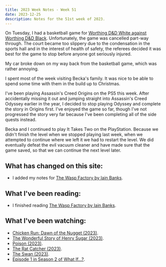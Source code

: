 ```yaml
---
title: 2023 Week Notes - Week 51
date: 2023-12-25
description: Notes for the 51st week of 2023.
---
```


On Tuesday, I had a basketball game for [Worthing D&D White against Worthing D&D Black](https://www.basketballsussex.co.uk/match/35866682.html). Unfortunately, the game was cancelled part-way through. The court became too slippery due to the condensation in the sports hall and in the interest of health of safety, the referees decided it was best for the game to stop before anyone got seriously injured.

My car broke down on my way back from the basketball game, which was rather annoying.

I spent most of the week visiting Becka's family. It was nice to be able to spend some time with them in the build up to Christmas.

I've been playing Assassin's Creed Origins on the PS5 this week. After accidentally missing it out and jumping straight into Assassin's Creed Odyssey earlier in the year, I decided to stop playing Odyssey and complete the story in Origins first. I've enjoyed the game so far, though I've not progressed the story very far because I've been completing all of the side quests instead.

Becka and I continued to play It Takes Two on the PlayStation. Because we didn't finish the level when we stopped playing last week, when we attempted to continue where we left it we had to restart the level. We did eventually defeat the evil vacuum cleaner and have made sure that the game saved, so that we can continue the next level later.

## What has changed on this site:

- I added my notes for [The Wasp Factory by Iain Banks](/reading/9780349139180/).

## What I've been reading:

- I finished reading [The Wasp Factory by Iain Banks](/reading/9780349139180/).

## What I've been watching:

- [Chicken Run: Dawn of the Nugget (2023)](https://www.themoviedb.org/movie/520758).
- [The Wonderful Story of Henry Sugar (2023)](https://www.themoviedb.org/movie/923939).
- [Poison (2023)](https://www.themoviedb.org/movie/1172676-poison).
- [The Rat Catcher (2023)](https://www.themoviedb.org/movie/1172674-the-rat-catcher).
- [The Swan (2023)](https://www.themoviedb.org/movie/1172675-the-swan).
- [Episode 1 in Season 2 of What If...?](https://www.themoviedb.org/tv/91363-what-if/season/2/episode/1).
